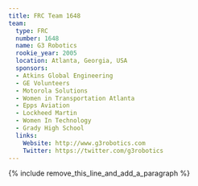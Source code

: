 ```yaml
---
title: FRC Team 1648
team:
  type: FRC
  number: 1648
  name: G3 Robotics
  rookie_year: 2005
  location: Atlanta, Georgia, USA
  sponsors:
  - Atkins Global Engineering
  - GE Volunteers
  - Motorola Solutions
  - Women in Transportation Atlanta
  - Epps Aviation
  - Lockheed Martin
  - Women In Technology
  - Grady High School
  links:
    Website: http://www.g3robotics.com
    Twitter: https://twitter.com/g3robotics
---
```


{% include remove_this_line_and_add_a_paragraph %}